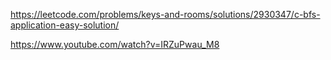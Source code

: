 https://leetcode.com/problems/keys-and-rooms/solutions/2930347/c-bfs-application-easy-solution/

https://www.youtube.com/watch?v=IRZuPwau_M8
